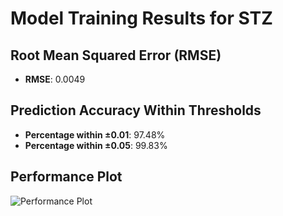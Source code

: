 # Model Training Results for STZ

## Root Mean Squared Error (RMSE)
- **RMSE**: 0.0049

## Prediction Accuracy Within Thresholds
- **Percentage within ±0.01**: 97.48%
- **Percentage within ±0.05**: 99.83%

## Performance Plot
![Performance Plot](../imgs/STZ.png)
